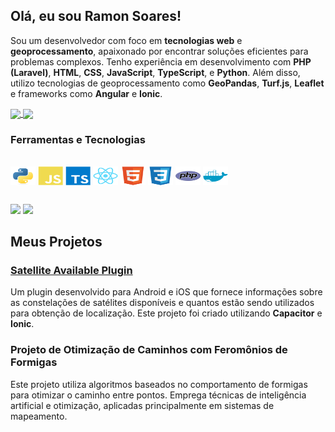 ## Olá, eu sou Ramon Soares!

Sou um desenvolvedor com foco em **tecnologias web** e **geoprocessamento**, apaixonado por encontrar soluções eficientes para problemas complexos. Tenho experiência em desenvolvimento com **PHP (Laravel)**, **HTML**, **CSS**, **JavaScript**, **TypeScript**, e **Python**. Além disso, utilizo tecnologias de geoprocessamento como **GeoPandas**, **Turf.js**, **Leaflet** e frameworks como **Angular** e **Ionic**.

<a href="https://github.com/anuraghazra/github-readme-stats">
  <img height=200 align="center" src="https://github-readme-stats.vercel.app/api?username=ramo-on" />
</a>
<a href="https://github.com/anuraghazra/convoychat">
  <img height=200 align="center" src="https://github-readme-stats.vercel.app/api/top-langs?username=ramo-on&layout=compact&langs_count=8&card_width=320" />
</a>

### Ferramentas e Tecnologias
<div style="display: inline_block"><br>
  <img align="center" height="30" width="40" src="https://raw.githubusercontent.com/devicons/devicon/master/icons/python/python-original.svg">
  <img align="center" height="30" width="40" src="https://raw.githubusercontent.com/devicons/devicon/master/icons/javascript/javascript-plain.svg">
  <img align="center" height="30" width="40" src="https://raw.githubusercontent.com/devicons/devicon/master/icons/typescript/typescript-plain.svg">
  <img align="center" height="30" width="40" src="https://raw.githubusercontent.com/devicons/devicon/master/icons/react/react-original.svg">
  <img align="center" height="30" width="40" src="https://raw.githubusercontent.com/devicons/devicon/master/icons/html5/html5-original.svg">
  <img align="center" height="30" width="40" src="https://raw.githubusercontent.com/devicons/devicon/master/icons/css3/css3-original.svg">
  <img align="center" height="30" width="40" src="https://raw.githubusercontent.com/devicons/devicon/master/icons/php/php-original.svg">
  <img align="center" height="30" width="40" src="https://raw.githubusercontent.com/devicons/devicon/master/icons/docker/docker-plain.svg">
</div>
  
##

<div> 
  <a href = "mailto:ramoncasoares2@gmail.com"><img src="https://img.shields.io/badge/-Gmail-%23333?style=for-the-badge&logo=gmail&logoColor=white" target="_blank"></a>
  <a href="https://www.linkedin.com/in/ramoncarlosaraujosoares" target="_blank"><img src="https://img.shields.io/badge/-LinkedIn-%230077B5?style=for-the-badge&logo=linkedin&logoColor=white" target="_blank"></a> 
</div>

## Meus Projetos

### [Satellite Available Plugin](https://www.npmjs.com/package/satellite-available)
Um plugin desenvolvido para Android e iOS que fornece informações sobre as constelações de satélites disponíveis e quantos estão sendo utilizados para obtenção de localização. Este projeto foi criado utilizando **Capacitor** e **Ionic**.

### Projeto de Otimização de Caminhos com Feromônios de Formigas
Este projeto utiliza algoritmos baseados no comportamento de formigas para otimizar o caminho entre pontos. Emprega técnicas de inteligência artificial e otimização, aplicadas principalmente em sistemas de mapeamento.
